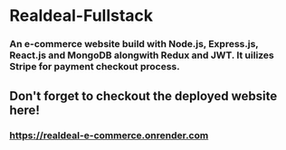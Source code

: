 # Realdeal-Fullstack
### An e-commerce website build with Node.js, Express.js, React.js and MongoDB alongwith Redux and JWT. It uilizes Stripe for payment checkout process.
## Don't forget to checkout the deployed website here!
### https://realdeal-e-commerce.onrender.com
